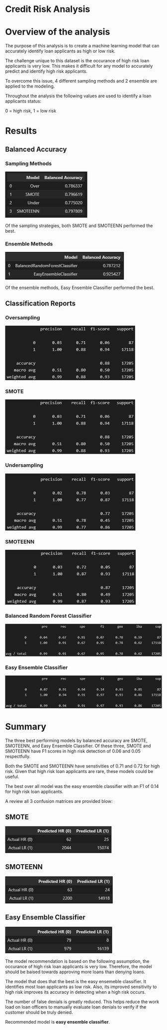 # Credit Risk Analysis

# Overview of the analysis

The purpose of this analysis is to create a machine learning model that can accurately identify loan applicants as high or low risk.

The challenge unique to this dataset is the occurance of high risk loan applicants is very low. This makes it difficult for any model to accurately predict and identify high risk applicants. 

To overcome this issue, 4 different sampling methods and 2 ensemble are applied to the modeling.

Throughout the analysis the following values are used to identify a loan applicants status:

0 = high risk,
1 = low risk

# Results

## Balanced Accuracy

### Sampling Methods

![Sampling](./resources/accuracy_sample.PNG)

Of the sampling strategies, both SMOTE and SMOTEENN performed the best.

### Ensemble Methods

![Ensemble](./resources/accuracy_ensemble.PNG)

Of the ensemble methods, Easy Ensemble Classifier performed the best.

## Classification Reports

### Oversampling
![Over](./resources/over.PNG)

### SMOTE 

![SMOTE](./resources/SMOTE.PNG)

### Undersampling

![Under](./resources/under.PNG)

### SMOTEENN

![SMOTEENN](./resources/SMOTEENN.PNG)

### Balanced Random Forest Classifier

![BRFC](./resources/brfc.PNG)

### Easy Ensemble Classifier

![EEC](./resources/eec.PNG)

# Summary

The three best performing models by balanced accuracy are SMOTE, SMOTEENN, and Easy Ensemble Classifier. Of these three, SMOTE and SMOTEENN have F1 scores in high risk detection of 0.06 and 0.05 respectfully.

Both the SMOTE and SMOTEENN have senstivities of 0.71 and 0.72 for high risk. Given that high risk loan applicants are rare, these models could be useful. 

The best over all model was the easy ensemble classifier with an F1 of 0.14 for high risk loan applicants. 

A review all 3 confusion matrices are provided blow:

## SMOTE

![SMOTE CM](./resources/SMOTE_cm.PNG)

## SMOTEENN

![SMOTEENN](./resources/SMOTEEN_cm.PNG)

## Easy Ensemble Classifier

![EEC CM](./resources/EEC_cm.PNG)

The model recommendation is based on the following assumption, the occurance of high risk loan applicants is very low. Therefore, the model should be baised towards approving more loans than denying loans.

The model that does that the best is the easy ensemeble classifier. It identifies most loan applicants as low risk. Also, its improved sensitivity to high risk improves its accuracy in detecting when a high risk occurs.

The number of false denials is greatly reduced. This helps reduce the work load on loan officers to manually evaluate loan denials to verify if the customer should be truly denied.

Recommended model is **easy ensemble classifier**.